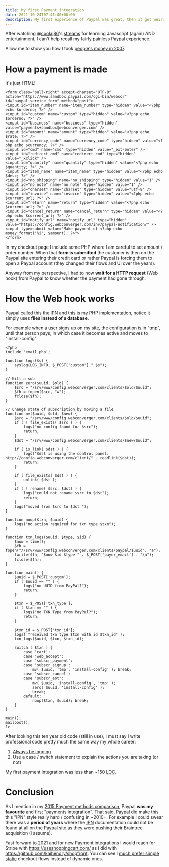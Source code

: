 ```yaml
---
title: My first Payment integration
date: 2021-10-24T07:41:00+08:00
description: My first experience of Paypal was great, then it got weird
---
```


After watching @[coolaj86](https://twitter.com/coolaj86)'s
[streams](https://youtu.be/2JjHmUSjuB0) for learning Javascript (again) AND
entertainment, I can't help recall my fairly painless Paypal experience.

Allow me to show you how I took [people's money in 2007](https://webconverger.org/acknowledgements/).

# How a payment is made

It's just HTML!

	<form class="pull-right" accept-charset="UTF-8" action="https://www.sandbox.paypal.com/cgi-bin/webscr" id="paypal_service_form" method="post">
	<input id="item_number" name="item_number" type="hidden" value="<?php echo $orderno; ?>" />
	<input id="custom" name="custom" type="hidden" value="<?php echo $orderno; ?>" />
	<input id="business" name="business" type="hidden" value="payments+sandbox@webconverger.com" />
	<input id="amount" name="amount" type="hidden" value="<?php echo $rate; ?>" />
	<input id="currency_code" name="currency_code" type="hidden" value="<?php echo $currency; ?>" />
	<input id="cmd" name="cmd" type="hidden" value="_ext-enter" />
	<input id="redirect_cmd" name="redirect_cmd" type="hidden" value="_xclick" />
	<input id="quantity" name="quantity" type="hidden" value="<?php echo $quantity; ?>" />
	<input id="item_name" name="item_name" type="hidden" value="<?php echo $desc; ?>" />
	<input id="no_shipping" name="no_shipping" type="hidden" value="1" />
	<input id="no_note" name="no_note" type="hidden" value="1" />
	<input id="charset" name="charset" type="hidden" value="utf-8" />
	<input id="invoice" name="invoice" type="hidden" value="<?php echo $current_url; ?>" />
	<input id="return" name="return" type="hidden" value="<?php echo $current_url; ?>" />
	<input id="cancel_return" name="cancel_return" type="hidden" value="<?php echo $current_url; ?>" />
	<input id="notify_url" name="notify_url" type="hidden" value="https://config.webconverger.com/inv/paypal-notification/" />
	<input type=submit value="Make payment of <?php echo money_format('%i', $amount); ?>">
	</form>

In my checkout page I include some PHP where I am careful to set amount / order
number. When that **form is submitted** the customer is then on the Paypal site
entering their credit card or rather Paypal is forcing them to open a Paypal
account (they changed their flows and UI over the years).

Anyway from my perspective, I had to now **wait for a HTTP request** (Web hook)
from Paypal to know whether the payment had gone through.

# How the Web hook works

Paypal called this the
[IPN](https://developer.paypal.com/docs/api-basics/notifications/ipn/) and this
is my PHP implementation, notice it simply uses **files instead of a database**.

For example when a user signs up [on my
site](https://config.webconverger.com/), the configuration is in "tmp", until
that person pays, in which case it becomes active and moves to
"install-config".

	<?php
	include 'email.php';

	function logs($s) {
		syslog(LOG_INFO, $_POST['custom']." $s");
	}

	// Kill a sub
	function zero($uuid, $old) {
		$src = "/srv/www/config.webconverger.com/clients/$old/$uuid";
		$fh = fopen($src, "w");
		fclose($fh);
	}

	// Change state of subscription by moving a file
	function mv($uuid, $old, $new) {
		$src = "/srv/www/config.webconverger.com/clients/$old/$uuid";
		if ( ! file_exists( $src ) ) {
			logs("no config found for $src");
			return;
		}
		$dst = "/srv/www/config.webconverger.com/clients/$new/$uuid";

		if ( is_link( $dst ) ) {
			logs("$dst is using the control panel: http://config.webconverger.com/client/" . readlink($dst));
			return;
		}

		if ( file_exists( $dst ) ) {
			unlink( $dst );
		}
		if ( ! rename( $src, $dst) ) {
			logs("could not rename $src to $dst");
			return;
		}
		logs("moved from $src to $dst ");
	}

	function noop($txn, $uuid) {
		logs("no action required for txn type $txn");
	}

	function txn_logs($uuid, $type, $id) {
		$now = time();
		$fh = fopen("//srv/www/config.webconverger.com/clients/paypal/$uuid", "a");
		fwrite($fh, "$now $id $type " . $_POST['payer_email'] . "\n");
		fclose($fh);
	}

	function main() {
		$uuid = $_POST['custom'];
		if ( $uuid == "" ) {
			logs("no UUID from PayPal?");
			return;
		}

		$txn = $_POST['txn_type'];
		if ( $txn == "" ) {
			logs("no TXN Type from PayPal?");
			return;
		}

		$txn_id = $_POST['txn_id'];
		logs( "received txn type $txn with id $txn_id" );
		txn_logs($uuid, $txn, $txn_id);

		switch ( $txn ) {
			case 'cart':
			case 'web_accept':
			case 'subscr_payment':
			case 'subscr_signup':
				mv( $uuid, 'tmp', 'install-config' ); break;
			case 'subscr_cancel':
			case 'subscr_eot':
				mv( $uuid, 'install-config', 'tmp' );
				zero( $uuid, 'install-config' );
				break;
			default:
				noop($txn, $uuid); break;
		}
	}

	main();
	mailpost();
	?>

After looking this ten year old code (still in use), I must say I write
professional code pretty much the same way my whole career:

1. [Always be logging](https://youtu.be/YlrwDN7_vHw)
2. Use a case / switch statement to explain the actions you are taking (or not)

My first payment integration was less than ~150 <abbr title="Lines of Code">LOC</abbr>.

# Conclusion

As I mention in my [2015 Payment methods
comparison](https://youtu.be/uJI0WxXTvTw?t=62), Paypal **was my favourite** and
first "payments integration". That said, Paypal did make this this "IPN" style
really hard / confusing in ~2010+. For example I could swear there was a
**period of years** where the <abbr title="Instant Payment
Notification">IPN</abbr> documentation could not be found at all on the Paypal
site as they were pushing their Braintree acquisition (I assume).

Fast forward to 2021 and for new Payment integrations I would reach for Stripe
with https://useshoppingcart.com/ as I did with
https://github.com/kaihendry/shopfront. You can see I [much prefer
simple static](https://youtu.be/9TkttbV0Ydg) checkout flows instead of dynamic ones.
